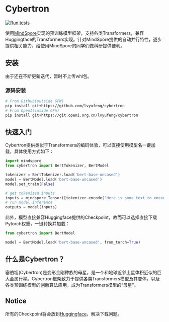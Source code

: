 # Cybertron

[![Run tests](https://github.com/lvyufeng/cybertron/actions/workflows/run_tests.yml/badge.svg)](https://github.com/lvyufeng/cybertron/actions/workflows/run_tests.yml)


使用[MindSpore](https://www.mindspore.cn/)实现的预训练模型框架，支持各类Transformers，兼容Huggingface的Transformers实现。针对MindSpore提供的自动并行特性，逐步提供相关能力，给使用MindSpore的同学们做科研提供便利。

## 安装

由于还在不断更新迭代，暂时不上传whl包。

### 源码安装

```bash
# From Github(outside GFW)
pip install git+https://github.com/lvyufeng/cybertron
# From OpenI(inside GFW)
pip install git+https://git.openi.org.cn/lvyufeng/cybertron
```

## 快速入门

Cybertron提供类似于Transformers的编码体验，可以直接使用模型名一键加载，具体使用方式如下：

```python
import mindspore
from cybertron import BertTokenizer, BertModel

tokenizer = BertTokenizer.load('bert-base-uncased')
model = BertModel.load('bert-base-uncased')
model.set_train(False)

# get tokenized inputs
inputs = mindspore.Tensor([tokenizer.encode("Here is some text to encode", add_special_tokens=True)], mindspore.int32)
# run model inference
outputs = model(inputs)
```

此外，模型直接兼容Huggingface提供的Checkpoint，故而可以选择直接下载Pytorch权重，一键转换并加载：

```python
from cybertron import BertModel

model = BertModel.load('bert-base-uncased', from_torch=True)
```

## 什么是Cybertron？

塞伯坦(Cybertron)是变形金刚种族的母星，是一个和地球近邻土星体积近似的巨大金属行星。Cybertron框架致力于提供各类Transformers模型及其变体，以及各类预训练模型的创新算法应用，成为Transformers模型的“母星”。


## Notice

所有的Checkpoint将会放到[Huggingface](https://huggingface.co/lvyufeng)，解决下载问题。